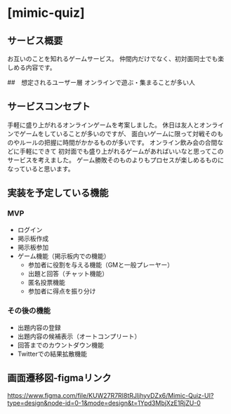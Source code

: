 # [mimic-quiz]

## サービス概要
お互いのことを知れるゲームサービス。
仲間内だけでなく、初対面同士でも楽しめる内容です。

##　想定されるユーザー層
オンラインで遊ぶ・集まることが多い人

## サービスコンセプト
手軽に盛り上がれるオンラインゲームを考案しました。
休日は友人とオンラインでゲームをしていることが多いのですが、
面白いゲームに限って対戦そのものやルールの把握に時間がかかるものが多いです。
オンライン飲み会の合間などに手軽にできて
初対面でも盛り上がれるゲームがあればいいなと思ってこのサービスを考えました。
ゲーム勝敗そのものよりもプロセスが楽しめるものになっていると思います。

## 実装を予定している機能
### MVP
* ログイン
* 掲示板作成
* 掲示板参加
* ゲーム機能（掲示板内での機能）
  * 参加者に役割を与える機能（GMと一般プレーヤー）
  * 出題と回答（チャット機能）
  * 匿名投票機能
  * 参加者に得点を振り分け

### その後の機能
* 出題内容の登録
* 出題内容の候補表示（オートコンプリート）
* 回答までのカウントダウン機能
* Twitterでの結果拡散機能

## 画面遷移図-figmaリンク
https://www.figma.com/file/KUW27R7RI8tRJljhyvDZx6/Mimic-Quiz-UI?type=design&node-id=0-1&mode=design&t=1Ypd3MbjXzE1RjZU-0